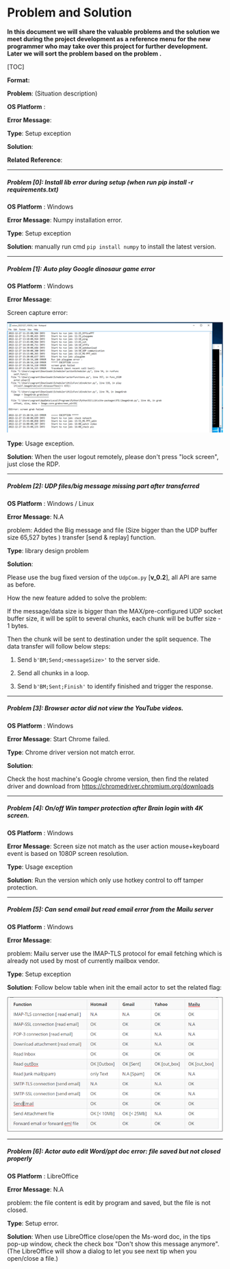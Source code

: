 # **Problem and Solution**

**In this document we will share the valuable problems and the solution we meet during the project development as a reference menu for the new programmer who may take over this project for further development. Later we will sort the problem based on the problem <type>.**

[TOC]

**Format:** 

**Problem**: (Situation description)

**OS Platform** :

**Error Message**:

**Type**: Setup exception

**Solution**:

**Related Reference**:



------

##### **Problem** [0]: Install lib error during setup (when run pip install -r requirements.txt) 

**OS Platform** : Windows

**Error Message**: Numpy installation error. 

**Type**: Setup exception

**Solution**: manually run cmd `pip install numpy` to install the latest version.



------

##### **Problem** [1]: Auto play Google dinosaur game error

**OS Platform** : Windows

**Error Message**:

Screen capture error:

![](img/errors/error1.png)

**Type**: Usage exception. 

**Solution**: When the user logout remotely, please don't press "lock screen", just close the RDP.



------

##### **Problem** [2]:  UDP files/big message missing part after transferred 

**OS Platform** : Windows / Linux 

**Error Message**: N.A

problem: Added the Big message and file (Size bigger than the UDP buffer size 65,527 bytes ) transfer [send & replay] function.

**Type**: library design problem

**Solution**: 

Please use the bug fixed version of the `UdpCom.py` [**v_0.2**], all API are same as before.

How the new feature added to solve the problem: 

If the message/data size is bigger than the MAX/pre-configured UDP socket buffer size, it will be split to several chunks, each chunk will be buffer size - 1 bytes.

Then the chunk will be sent to destination under the split sequence. The data transfer will follow below steps:

1. Send `b'BM;Send;<messageSize>'` to the server side.

2. Send all chunks in a loop.

3. Send `b'BM;Sent;Finish'` to identify finished and trigger the response.



------

##### **Problem** [3]: Browser actor did not view the YouTube videos. 

**OS Platform** : Windows

**Error Message**: Start Chrome failed. 

**Type**: Chrome driver version not match error. 

**Solution**: 

Check the host machine's Google chrome version, then find the related driver and download from https://chromedriver.chromium.org/downloads



------

##### **Problem** [4]: On/off Win tamper protection after Brain login with 4K screen.

**OS Platform** : Windows

**Error Message**: Screen size not match as the user action mouse+keyboard event is based on 1080P screen resolution. 

**Type**: Usage exception

**Solution**:  Run the version which only use hotkey control to off tamper protection. 



------

##### **Problem** [5]:  Can send email but read email error from the Mailu server

**OS Platform** : Windows

**Error Message**: 

problem: Mailu server use the IMAP-TLS protocol for email fetching which is already not used by most of currently mailbox vendor. 

**Type**: Setup exception

**Solution**: Follow below table when init the email actor to set the related flag: 

![](img/errors/error5.png)



------

##### **Problem** [6]: Actor auto edit Word/ppt doc error: file saved but not closed properly 

**OS Platform** : LibreOffice

**Error Message**: N.A

problem: the file content is edit by program and saved, but the file is not closed.

**Type**: Setup error. 

**Solution**:  When use LibreOffice close/open the Ms-word doc, in the tips pop-up window, check the check box "Don't show this message anymore". (The LibreOffice  will show a dialog to let you see next tip when you open/close a file.)



